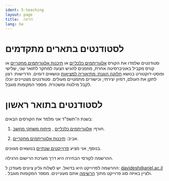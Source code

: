 ```yaml
---
ident: 5-teaching
layout: page
title:  הוראה
lang: he
---
```


# לסטודנטים בתארים מתקדמים

סטודנטים שלמדו את הקורס 
[אלגוריתמים כלכליים][alg-econ]
או
[תיכנות אלגוריתמים מחקריים][alg-research]
 או קורס מקביל באוניברסיטה אחרת,
מוזמנים להגיש הצעה למחקר לתואר שני, שלישי ופוסט-דוקטורט
 בנושא [חלוקה הוגנת: מתיאוריה למציאות][wishlist] ונושאים דומים. 
הדרישות: רצון לתקן את העולם, דמיון יצירתי, וכישורים מתמטיים מעולים.
סטודנטים מצטיינים יוכלו לקבל מילגות ומשכורת.
מספר המקומות מוגבל.


# לסטודנטים בתואר ראשון

בשנת ה'תשפ"ד אני מלמד את הקורסים הבאים:

1. חורף: [אלגוריתמים כלכליים][alg-econ] ,  [פיתוח משחקי מחשב][gamedev]. 
   
2. אביב: [תיכנות אלגוריתמים מחקריים][alg-research].

בנוסף, אני מציע
[פרוייקטים שנתיים][projects]
בנושאים מגוונים.

ההרשמה לקורסי הבחירה היא דרך מערכת הרישום הרגילה.

ההרשמה לפרוייקט היא בדואל. 
 יש לשלוח גליון ציונים מעודכן ל:
davidesh@ariel.ac.il .
ולציין באיזה סוג פרוייקט מתוך
[הרשימה][projects]
אתם מעוניינים.
מספר המקומות מוגבל. 


[research]: {{site.baseurl}}/papers/ResearchProgram-ISF-712-20.pdf
[wishlist]: {{site.baseurl}}/pages/{{page.lang}}/wishlist

[projects]: https://github.com/erelsgl-at-ariel/projects-5784
[cpp]: https://github.com/erelsgl-at-ariel/cpp-5784
[alg-econ]: https://github.com/erelsgl-at-ariel/algorithms-5784
[alg-research]: https://github.com/erelsgl-at-ariel/research-5784
[gamedev]: https://github.com/gamedev-at-ariel/gamedev-5784

